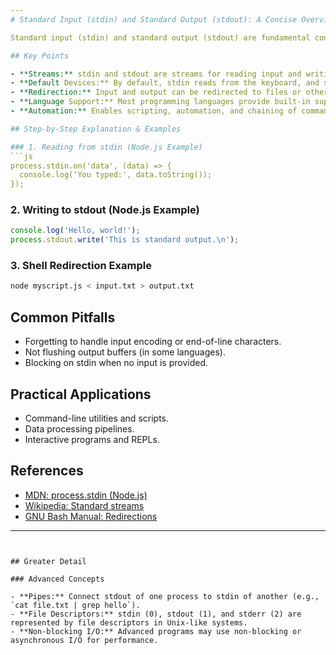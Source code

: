 ```yaml
---
# Standard Input (stdin) and Standard Output (stdout): A Concise Overview

Standard input (stdin) and standard output (stdout) are fundamental concepts in programming and operating systems, enabling programs to receive input and produce output in a consistent, stream-based way.

## Key Points

- **Streams:** stdin and stdout are streams for reading input and writing output.
- **Default Devices:** By default, stdin reads from the keyboard, and stdout writes to the terminal.
- **Redirection:** Input and output can be redirected to files or other programs.
- **Language Support:** Most programming languages provide built-in support for stdin and stdout.
- **Automation:** Enables scripting, automation, and chaining of commands.

## Step-by-Step Explanation & Examples

### 1. Reading from stdin (Node.js Example)
```js
process.stdin.on('data', (data) => {
  console.log('You typed:', data.toString());
});
```

### 2. Writing to stdout (Node.js Example)
```js
console.log('Hello, world!');
process.stdout.write('This is standard output.\n');
```

### 3. Shell Redirection Example
```sh
node myscript.js < input.txt > output.txt
```

## Common Pitfalls

- Forgetting to handle input encoding or end-of-line characters.
- Not flushing output buffers (in some languages).
- Blocking on stdin when no input is provided.

## Practical Applications

- Command-line utilities and scripts.
- Data processing pipelines.
- Interactive programs and REPLs.

## References

- [MDN: process.stdin (Node.js)](https://nodejs.org/api/process.html#processstdin)
- [Wikipedia: Standard streams](https://en.wikipedia.org/wiki/Standard_streams)
- [GNU Bash Manual: Redirections](https://www.gnu.org/software/bash/manual/html_node/Redirections.html)

---
```


## Greater Detail

### Advanced Concepts

- **Pipes:** Connect stdout of one process to stdin of another (e.g., `cat file.txt | grep hello`).
- **File Descriptors:** stdin (0), stdout (1), and stderr (2) are represented by file descriptors in Unix-like systems.
- **Non-blocking I/O:** Advanced programs may use non-blocking or asynchronous I/O for performance.
